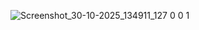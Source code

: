 ![Screenshot_30-10-2025_134911_127 0 0 1](https://github.com/user-attachments/assets/5670fb52-8354-431e-b085-f235028aecfc)
